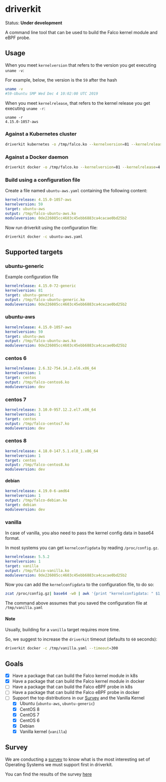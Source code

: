 # driverkit

Status: **Under development**

A command line tool that can be used to build the Falco kernel module and eBPF probe.


## Usage

When you meet `kernelversion` that refers to the version you get executing `uname -v`:

For example, below, the version is the `59` after the hash

```bash
uname -v
#59-Ubuntu SMP Wed Dec 4 10:02:00 UTC 2019
```

When you meet `kernelrelease`, that refers to the kernel release you get executing `uname -r`:

```
uname -r
4.15.0-1057-aws
```

### Against a Kubernetes cluster

```bash
driverkit kubernetes -o /tmp/falco.ko --kernelversion=81 --kernelrelease=4.15.0-72-generic --moduleversion=dev --target=ubuntu-generic
```

### Against a Docker daemon

```bash
driverkit docker -o /tmp/falco.ko --kernelversion=81 --kernelrelease=4.15.0-72-generic --moduleversion=dev --target=ubuntu-generic
```


### Build using a configuration file

Create a file named `ubuntu-aws.yaml` containing the following content:

```yaml
kernelrelease: 4.15.0-1057-aws
kernelversion: 59
target: ubuntu-aws
output: /tmp/falco-ubuntu-aws.ko
moduleversion: 0de226085cc4603c45ebb6883ca4cacae0bd25b2
```

Now run driverkit using the configuration file:

```bash
driverkit docker -c ubuntu-aws.yaml
```

## Supported targets

### ubuntu-generic
Example configuration file

```yaml
kernelrelease: 4.15.0-72-generic
kernelversion: 81
target: ubuntu-generic
output: /tmp/falco-ubuntu-generic.ko
moduleversion: 0de226085cc4603c45ebb6883ca4cacae0bd25b2
```

### ubuntu-aws

```yaml
kernelrelease: 4.15.0-1057-aws
kernelversion: 59
target: ubuntu-aws
output: /tmp/falco-ubuntu-aws.ko
moduleversion: 0de226085cc4603c45ebb6883ca4cacae0bd25b2
```

### centos 6

```yaml
kernelrelease: 2.6.32-754.14.2.el6.x86_64
kernelversion: 1
target: centos
output: /tmp/falco-centos6.ko
moduleversion: dev
```

### centos 7

```yaml
kernelrelease: 3.10.0-957.12.2.el7.x86_64
kernelversion: 1
target: centos
output: /tmp/falco-centos7.ko
moduleversion: dev
```

### centos 8

```yaml
kernelrelease: 4.18.0-147.5.1.el8_1.x86_64
kernelversion: 1
target: centos
output: /tmp/falco-centos8.ko
moduleversion: dev
```

#### debian

```yaml
kernelrelease: 4.19.0-6-amd64
kernelversion: 1
output: /tmp/falco-debian.ko
target: debian
moduleversion: dev
```

### vanilla

In case of vanilla, you also need to pass the kernel config data in base64 format.

In most systems you can get `kernelconfigdata`  by reading `/proc/config.gz`.

```yaml
kernelrelease: 5.5.2
kernelversion: 1
target: vanilla
output: /tmp/falco-vanilla.ko
moduleversion: 0de226085cc4603c45ebb6883ca4cacae0bd25b2
```

Now you can add the `kernelconfigdata` to the configuration file, to do so:

```bash
zcat /proc/config.gz| base64 -w0 | awk '{print "kernelconfigdata: " $1;}' >> /tmp/vanilla.yaml
```

The command above assumes that you saved the configuration file at `/tmp/vanilla.yaml`

#### Note

Usually, building for a `vanilla` target requires more time.

So, we suggest to increase the `driverkit` timeout (defaults to `60` seconds):

```bash
driverkit docker -c /tmp/vanilla.yaml --timeout=300
```

## Goals

- [x] Have a package that can build the Falco kernel module in k8s
- [x] Have a package that can build the Falco kernel module in docker
- [ ] Have a package that can build the Falco eBPF probe in k8s
- [ ] Have a package that can build the Falco eBPF probe in docker
- [ ] Support the top distributions in our [Survey](http://bit.ly/driverkit-survey-vote) and the Vanilla Kernel
  - [x] Ubuntu (`ubuntu-aws`, `ubuntu-generic`)
  - [x] CentOS 8
  - [x] CentOS 7
  - [x] CentOS 6
  - [x] Debian
  - [x] Vanilla kernel (`vanilla`)

## Survey

We are conducting a [survey](http://bit.ly/driverkit-survey-vote) to know what is the most interesting set of Operating Systems we must support first in driverkit.

You can find the results of the survey [here](http://bit.ly/driverkit-survey-results)
